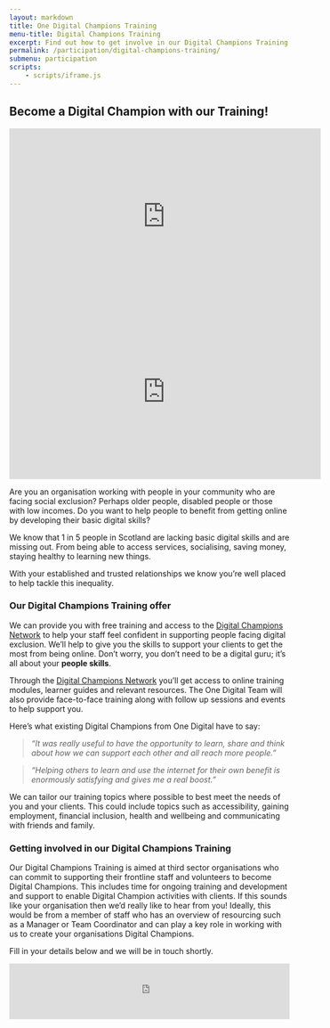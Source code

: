 ```yaml
---
layout: markdown
title: One Digital Champions Training
menu-title: Digital Champions Training
excerpt: Find out how to get involve in our Digital Champions Training programme
permalink: /participation/digital-champions-training/
submenu: participation
scripts:
    - scripts/iframe.js
---
```


## Become a Digital Champion with our Training!

<iframe width="560" height="315" src="https://www.youtube.com/embed/m0M6FDu0c-I?rel=0" frameborder="0" allowfullscreen></iframe> <iframe width="560" height="315" src="https://www.youtube.com/embed/j6qbLj32S44?rel=0" frameborder="0" allowfullscreen></iframe>

Are you an organisation working with people in your community who are facing social exclusion? Perhaps older people, disabled people or those with low incomes. Do you want to help people to benefit from getting online by developing their basic digital skills?

We know that 1 in 5 people in Scotland are lacking basic digital skills and are missing out. From being able to access services, socialising, saving money, staying healthy to learning new things.

With your established and trusted relationships we know you’re well placed to help tackle this inequality.

### Our Digital Champions Training offer

We can provide you with free training and access to the <a href="https://www.digitalchampionsnetwork.com/">Digital Champions Network</a> to help your staff feel confident in supporting people facing digital exclusion. We’ll help to give you the skills to support your clients to get the most from being online. Don’t worry, you don’t need to be a digital guru; it’s all about your <strong>people skills</strong>.

Through the <a href="https://www.digitalchampionsnetwork.com/">Digital Champions Network</a> you’ll get access to online training modules, learner guides and relevant resources. The One Digital Team will also provide face-to-face training along with follow up sessions and events to help support you.

Here’s what existing Digital Champions from One Digital have to say:

>*“It was really useful to have the opportunity to learn, share and think about how we can support each other and all reach more people.”*

>*“Helping others to learn and use the internet for their own benefit is enormously satisfying and gives me a real boost.”*

We can tailor our training topics where possible to best meet the needs of you and your clients. This could include topics such as accessibility, gaining employment, financial inclusion, health and wellbeing and communicating with friends and family.

### Getting involved in our Digital Champions Training

Our Digital Champions Training is aimed at third sector organisations who can commit to supporting their frontline staff and volunteers to become Digital Champions. This includes time for ongoing training and development and support to enable Digital Champion activities with clients. If this sounds like your organisation then we’d really like to hear from you! Ideally, this would be from a member of staff who has an overview of resourcing such as a Manager or Team Coordinator and can play a key role in working with us to create your organisations Digital Champions.

Fill in your details below and we will be in touch shortly.

<iframe src="https://www.surveygizmo.eu/s3/90052391/New-form" frameborder="0" width="100%" height="100" style="overflow:hidden"></iframe>
